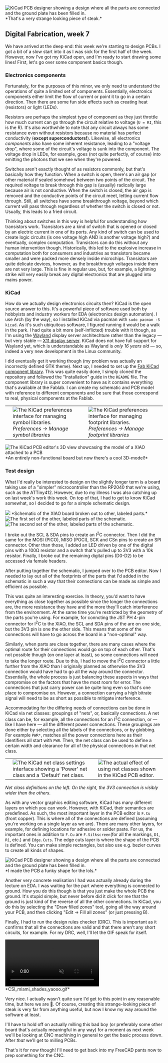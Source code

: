 <picture>
    <source srcset="/media/xiao-funky-pcb-filled-dark.webp 1x" media="(prefers-color-scheme: dark)">
    <source srcset="/media/xiao-funky-pcb-filled-light-small.webp 480w" media="(max-width: 480px) and (max-resolution: 1dppx)">
    <source srcset="/media/xiao-funky-pcb-filled-dark-small.webp 480w" media="(prefers-color-scheme: dark) and (max-width: 480px) and (max-resolution: 1dppx)">
    <img src="/media/xiao-funky-pcb-filled-light.webp" loading="lazy" alt="KiCad PCB designer showing a design where all the parts are connected and the ground plate has been filled in.">
</picture>
<span>*That's a very strange looking piece of steak.*</span>

## Digital Fabrication, week 7

We have arrived at the deep end: this week we're starting to design PCBs. I got
a bit of a slow start into it as I was sick for the first half of the week.
However, now I've got my KiCad open, and I'm ready to start drawing some lines!
First, let's go over some component basics though.

### Electronics components

Fortunately, for the purposes of this minor, we only need to understand the
operations of quite a limited set of components. Essentially, electronics
components either limit the flow of current or point it to go in a certain
direction. Then there are some fun side effects such as creating heat
(resistors) or light (LEDs). 

Resistors are perhaps the simplest type of component as they just throttle how
much current can go through the circuit relative to voltage (`U = RI`, this is
the R). It's also worthwhile to note that any circuit always has some resistance
even without resistors because no material has perfect conductivity (**except
superconductors!**). Likewise, all electronics *components* also have some
inherent resistance, leading to a "voltage drop", where some of the circuit's
voltage is sunk into the component. The voltage drop in LEDs, for example, goes
(not quite perfectly, of course) into emitting the photons that we see when
they're powered.

Switches aren't exactly thought of as resistors commonly, but that's basically
how they function. When a switch is open, there's an air gap (or other material
if sealed somehow) between two points of the circuit. The required voltage to
break through this gap is (usually) radically large because air is not
conductive. When the switch is closed, the air gap is removed and the conductive
points of the circuit meet, letting current flow through. Still, all switches
have some breakthrough voltage, beyond which current will pass through
regardless of whether the switch is closed or not. Usually, this leads to a
fried circuit.

Thinking about switches in this way is helpful for understanding how transistors
work. Transistors are a kind of switch that is opened or closed by an electric
current in one of its ports. Any kind of switch can be used to create logic
circuits (is one voltage high AND is another voltage high?) and eventually,
complex computation. Transistors can do this without any human intervention
though. Historically, this led to the explosive increase in computation both for
consumers and industries as transistors became smaller and were packed more
densely inside microchips. Transistors are quite delicate devices, however, as
the breakthrough voltages inside them are not very large. This is fine in
regular use, but, for example, a lightning strike will very easily break any
digital electronics that are plugged into mains power.

### KiCad

How do we actually design electronics circuits then? KiCad is the open source
answer to this. It's a powerful piece of software used both by hobbyists and
industry workers for EDA (electronics design automation). I use Arch (by the
way), so I installed KiCad via pacman with `sudo pacman -S kicad`. As it's such
ubiquitous software, I figured running it would be a walk in the park. I had
quite a bit more (self-inflicted) trouble with it though, as I'm using the
[Wayland](https://wayland.freedesktop.org/) display server architechture rather
than the legacy — but very stable — [X11 display server](https://www.x.org/wiki/). 
KiCad does not have full support for Wayland yet, which is understandable as
Wayland is *only 16 years old* — so, indeed a very new development in the Linux
community.

I did eventually get it working though (my problem was actually an incorrectly
defined GTK theme). Next up, I needed to set up the 
[Fab KiCad component library](https://gitlab.fabcloud.org/pub/libraries/electronics/kicad). 
This was quite easily done, I simply cloned the repository and followed the
"Installation" guide in the `README` file. The component library is super
convenient to have as it contains everything that's available at the Fablab. I
can create my schematic and PCB model with reference to different components and
be sure that those correspond to real, physical components at the Fablab.

|  |  |  |
|--|--|--|
|  | <picture><source srcset="/media/kicad-symbol-library-dark.webp 1x" media="(prefers-color-scheme: dark)"><img src="/media/kicad-symbol-library-light.webp" alt="The KiCad preferences interface for managing symbol libraries." /></picture><span>*Preferences -> Manage symbol libraries*</span> | <picture><source srcset="/media/kicad-footprint-library-dark.webp 1x" media="(prefers-color-scheme: dark)"><img src="/media/kicad-footprint-library-light.webp" alt="The KiCad preferences interface for managing footprint libraries." /></picture><span>*Preferences -> Manage footprint libraries*</span> |

<picture>
    <source srcset="/media/kicad-3d-view-test-small.webp 480w"
    media="(max-width: 480px) and (max-resolution: 1dppx)" />
    <img src="/media/kicad-3d-view-test.webp" loading="lazy" alt="The
    KiCad PCB editor's 3D view showcasing the model of a XIAO attached to a PCB" />
</picture>
<span>*An entirely non-functional board but now there's a cool 3D-model!*</span>


### Test design 

What I'd really be interested to design on the slightly longer term is a board
taking use of a "simpler" microcontroller than the RP2040 that we're using, such
as the ATTiny412. However, due to my illness I was also catching up on last
week's work this week. On top of that, I had to get to know KiCad somewhat, so I
decided to go for a simple schematic design.

<picture>
    <source srcset="/media/xiao-schematic-dark.webp 1x" media="(prefers-color-scheme: dark)">
    <source srcset="/media/xiao-schematic-light-small.webp 480w" media="(max-width: 480px) and (max-resolution: 1dppx)">
    <source srcset="/media/xiao-schematic-dark-small.webp 480w" media="(prefers-color-scheme: dark) and (max-width: 480px) and (max-resolution: 1dppx)">
    <img src="/media/xiao-schematic-light.webp" loading="lazy">
</picture>
<span>*Schematic of the XIAO board broken out to other, labeled parts.*</span>

<picture>
    <source srcset="/media/xiao-schematic-labeled-1-dark.webp 1x" media="(prefers-color-scheme: dark)">
    <source srcset="/media/xiao-schematic-labeled-1-light-small.webp 480w" media="(max-width: 480px) and (max-resolution: 1dppx)">
    <source srcset="/media/xiao-schematic-labeled-1-dark-small.webp 480w" media="(prefers-color-scheme: dark) and (max-width: 480px) and (max-resolution: 1dppx)">
    <img src="/media/xiao-schematic-labeled-1-light.webp" loading="lazy"
    alt="The first set of the other, labeled parts of the schematic.">
</picture>

<picture>
    <source srcset="/media/xiao-schematic-labeled-2-dark.webp 1x" media="(prefers-color-scheme: dark)">
    <source srcset="/media/xiao-schematic-labeled-2-light-small.webp 480w" media="(max-width: 480px) and (max-resolution: 1dppx)">
    <source srcset="/media/xiao-schematic-labeled-2-dark-small.webp 480w" media="(prefers-color-scheme: dark) and (max-width: 480px) and (max-resolution: 1dppx)">
    <img src="/media/xiao-schematic-labeled-2-light.webp" loading="lazy" alt="The second set of the other, labeled parts of the schematic.">
</picture>

I broke out the SCL & SDA pins to create an I<sup>2</sup>C connector. Then I did the
same for the MOSI (PICO), MISO (POCI), SCK and CSn pins to create an SPI
connector. Other than those, I added an LED driven by one of the digital pins
with a 100Ω resistor and a switch that's pulled up to 3V3 with a 10k resistor.
Finally, I broke out the remaining digital pins (D0-D2) to be accessed via
female headers.

After putting together the schematic, I jumped over to the PCB editor. Now I
needed to lay out all of the footprints of the parts that I'd added in the
schematic in such a way that their connections can be made as simple and
efficient as possible. 

This was quite an interesting exercise. In theory, you'd want to have everything
as close together as possible since the longer the connections are, the more
resistance they have and the more they'll catch interference from the
environment. At the same time you're restricted by the geometry of the parts
you're using. For example, for conncting the JST PH 4-pin connector for
I<sup>2</sup>C to the XIAO, the SCL and SDA pins of the are on one side, but the
3V3 pin is one the other side. This means that some of the connections will have
to go across the board in a "non-optimal" way.

Similarly, when parts are close together, there are many cases where the optimal
route for their connections would go on top of each other. That's not possible
though (on one layer at least), so some connections will need to take the longer
route. Due to this, I had to move the I<sup>2</sup>C connector a little further
from the XIAO than I originally planned as otherwise the 3V3 connection would
have had to go all the way around the connector. Essentially, the whole process
is just balancing these aspects in ways that compromise on the factors that have
the most room for error. The connections that just carry power can be quite long
even so that's one place to compromise on. However, a connection carrying a high
bitrate signal will need to be as short as possible to mitigate interference.

Accommodating for the differing needs of connections can be done in KiCad via
net classes: groupings of "nets", or, basically connections. A net class can be,
for example, all the connections for an I<sup>2</sup>C connection, or — like I
have here — all the different power connections. These groupings are done
either by selecting all the labels of the connections, or by globbing. For
example `PWR*`, matches all the power connections here as their identifiers
all start with `PWR`. Then, the net class can be used to define a certain
width and clearance for all of the physical connections in that net class.

|  |  |  |
|--|--|--|
|  | <picture><source srcset="/media/xiao-pcb-net-classes-dark.webp 1x" media="(prefers-color-scheme: dark)"><img src="/media/xiao-pcb-net-classes-light.webp" alt="The KiCad net class settings interface showing a 'Power' net class and a 'Default' net class." /></picture> | <picture><source srcset="/media/xiao-net-class-width-dark.webp 1x" media="(prefers-color-scheme: dark)"><img src="/media/xiao-net-class-width-light.webp" alt="The actual effect of using net classes shown in the KiCad PCB editor." /></picture> |
<span>*Net class definitions on the left. On the right, the 3V3 connection is
visibly wider than the others.*</span>

As with any vector graphics editing software, KiCad has many different layers on
which you can work. However, with KiCad, their semantics are predefined. As
such, the most important layer in the PCB editor is `F.Cu` (front copper). This
is where all of the connections are defined (assuming you're working on a single
layer as we are). There are many other layers, for example, for defining
locations for adhesive or solder paste. For us, the important ones in addition
to `F.Cu` are `F.Silkscreen`(for all the markings, `D1`, `R1`, etc.) and
`Edge.Cuts`. The edge cuts layer is where the shape of the PCB is defined. You
can make simple rectangles, but also use e.g. bezier curves to create all kinds
of shapes.

<picture>
    <source srcset="/media/xiao-funky-pcb-filled-dark.webp 1x" media="(prefers-color-scheme: dark)">
    <source srcset="/media/xiao-funky-pcb-filled-light-small.webp 480w" media="(max-width: 480px) and (max-resolution: 1dppx)">
    <source srcset="/media/xiao-funky-pcb-filled-dark-small.webp 480w" media="(prefers-color-scheme: dark) and (max-width: 480px) and (max-resolution: 1dppx)">
    <img src="/media/xiao-funky-pcb-filled-light.webp" loading="lazy" alt="KiCad PCB designer showing a design where all the parts are connected and the ground plate has been filled in.">
</picture>
<span>*I made the PCB a funky shape for the lols.*</span>

Another very concrete realisation I had was actually already during the lecture
on EDA. I was waiting for the part where everything is connected to ground. How
you do this though is that you just make the whole PCB the ground. It's stupid
simple, but never before did it click for me that the ground is just kind of the
reverse of all the other connections. In KiCad, you do this by selecting the
"Draw filled zones" tool, going all the way around your PCB, and then clicking 
"Edit -> Fill all zones" (or just pressing B).

Finally, I had to run the design rules checker (DRC). This is important as it
confirms that all the connections are valid and that there aren't any short
circuits, for example. For my DRC, well, I'll let the GIF speak for itself.

<p>
<video autoplay loop muted alt="The design rules checker in KiCad showing a
passing check.">
  <source src="/media/xiao-pcb-drc-dark.webm" media="(prefers-color-scheme: dark)" />
  <source src="/media/xiao-pcb-drc-light.webm" />
</video>
<span>*CSI_miami_shades_yaooo.gif*</span>
</p>

Very nice. I actually wasn't quite sure I'd get to this point in any reasonable
time, but here we are 🤔. Of course, creating this strange-looking piece of
steak is very far from anything useful, but now I know my way around the
software at least.

I'll have to hold off on actually milling this bad boy (or preferably some other
board that's actually meaningful in any way) for a moment as next week we'll be
looking at CNC machining in general to get the basic process down. After *that*
we'll get to milling PCBs.

That's it for now though! I'll need to get back into my FreeCAD pants now to
prep something for the CNC.
